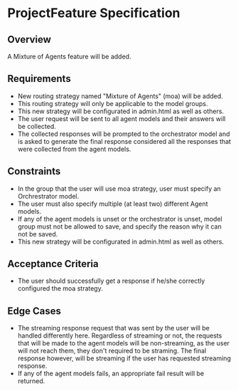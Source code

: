 # ProjectFeature Specification

## Overview
A Mixture of Agents feature will be added.

## Requirements
- New routing strategy named "Mixture of Agents" (moa) will be added.
- This routing strategy will only be applicable to the model groups.
- This new strategy will be configurated in admin.html as well as others.
- The user request will be sent to all agent models and their answers will be collected.
- The collected responses will be prompted to the orchestrator model and is asked to generate the final response considered all the responses that were collected from the agent models.

## Constraints
- In the group that the user will use moa strategy, user must specify an Orchrestrator model.
- The user must also specify multiple (at least two) different Agent models.
- If any of the agent models is unset or the orchestrator is unset, model group must not be allowed to save, and specify the reason why it can not be saved.
- This new strategy will be configurated in admin.html as well as others.

## Acceptance Criteria
- The user should successfully get a response if he/she correctly configured the moa strategy.

## Edge Cases
- The streaming response request that was sent by the user will be handled differently here. Regardless of streaming or not, the requests that will be made to the agent models will be non-streaming, as the user will not reach them, they don't required to be straming. The final response however, will be streaming if the user has requested streaming response.
- If any of the agent models fails, an appropriate fail result will be returned.